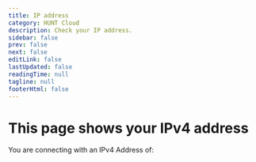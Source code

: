 ```yaml
---
title: IP address
category: HUNT Cloud
description: Check your IP address.
sidebar: false
prev: false
next: false
editLink: false
lastUpdated: false
readingTime: null
tagline: null
footerHtml: false
---
```


<!--
navbar: false
-->

# This page shows your IPv4 address

You are connecting with an IPv4 Address of:

<MyIPAddress hide-prefix />

<!-- If the IPv4 only test shows "Server not found" or similar error or search page then you do not have working IPv4 connectivity. -->
